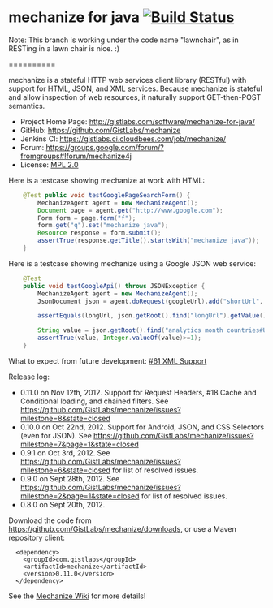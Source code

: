 mechanize for java [![Build Status](https://gistlabs.ci.cloudbees.com/job/mechanize/badge/icon)](https://gistlabs.ci.cloudbees.com/job/mechanize/)
==========

Note: This branch is working under the code name "lawnchair", as in RESTing in a lawn chair is nice. :)

==========

mechanize is a stateful HTTP web services client library (RESTful) with support for HTML, JSON, and XML services.
Because mechanize is stateful and allow inspection of web resources, it naturally support GET-then-POST semantics.


* Project Home Page: http://gistlabs.com/software/mechanize-for-java/
* GitHub: https://github.com/GistLabs/mechanize
* Jenkins CI: https://gistlabs.ci.cloudbees.com/job/mechanize/
* Forum: https://groups.google.com/forum/?fromgroups#!forum/mechanize4j
* License: [MPL 2.0](http://mozilla.org/MPL/2.0/)

Here is a testcase showing mechanize at work with HTML:
```java
	@Test public void testGooglePageSearchForm() {
		MechanizeAgent agent = new MechanizeAgent();
		Document page = agent.get("http://www.google.com");
		Form form = page.form("f");
		form.get("q").set("mechanize java");
		Resource response = form.submit();
		assertTrue(response.getTitle().startsWith("mechanize java"));
	}
```

Here is a testcase showing mechanize using a Google JSON web service:
```java
	@Test
	public void testGoogleApi() throws JSONException {
		MechanizeAgent agent = new MechanizeAgent();
		JsonDocument json = agent.doRequest(googleUrl).add("shortUrl", shortUrl).add("projection", "FULL").get();

		assertEquals(longUrl, json.getRoot().find("longUrl").getValue());

		String value = json.getRoot().find("analytics month countries#US count").getValue();
		assertTrue(value, Integer.valueOf(value)>=1);
	}
```

What to expect from future development: [#61 XML Support](https://github.com/GistLabs/mechanize/issues/61)

Release log:

* 0.11.0 on Nov 12th, 2012. Support for Request Headers, #18 Cache and Conditional loading, and chained filters. See https://github.com/GistLabs/mechanize/issues?milestone=8&state=closed
* 0.10.0 on Oct 22nd, 2012. Support for Android, JSON, and CSS Selectors (even for JSON). See https://github.com/GistLabs/mechanize/issues?milestone=7&page=1&state=closed
* 0.9.1 on Oct 3rd, 2012. See https://github.com/GistLabs/mechanize/issues?milestone=6&state=closed for list of resolved issues.
* 0.9.0 on Sept 28th, 2012. See https://github.com/GistLabs/mechanize/issues?milestone=2&page=1&state=closed for list of resolved issues.
* 0.8.0 on Sept 20th, 2012.

Download the code from https://github.com/GistLabs/mechanize/downloads, or use a Maven repository client:
```
  <dependency>
    <groupId>com.gistlabs</groupId>
    <artifactId>mechanize</artifactId>
    <version>0.11.0</version>
  </dependency>
```

See the [Mechanize Wiki](https://github.com/GistLabs/mechanize/wiki) for more details!
